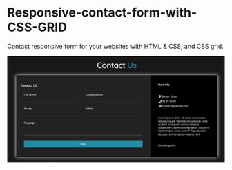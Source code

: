 # Responsive-contact-form-with-CSS-GRID
Contact responsive form for your websites with HTML &amp; CSS, and CSS grid.



![](form.png)
